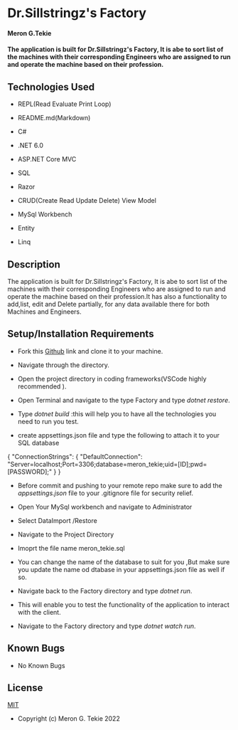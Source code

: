 # Dr.Sillstringz's Factory

#### Meron G.Tekie

#### The application is built for Dr.Sillstringz's Factory, It is abe to sort list of the machines with their corresponding Engineers who are assigned to run and operate the machine based on their profession.

## Technologies Used

- REPL(Read Evaluate Print Loop)

- README.md(Markdown)

- C#

- .NET 6.0

- ASP.NET Core MVC

- SQL

- Razor

- CRUD(Create Read Update Delete) View Model

- MySql Workbench

- Entity

- Linq

## Description

The application is built for Dr.Sillstringz's Factory, It is abe to sort list of the machines with their corresponding Engineers who are assigned to run and operate the machine based on their profession.It has also a functionality to add,list, edit and Delete partially, for any data available there for both Machines and Engineers.

## Setup/Installation Requirements

- Fork this [Github](https://github.com/MeronTekie/dr-sillystrinz-factory.git) link and clone it to your machine.

- Navigate through the directory.

- Open the project directory in coding frameworks(VSCode highly recommended ).

- Open Terminal and navigate to the type Factory and type _dotnet restore_.

- Type _dotnet build_ :this will help you to have all the technologies you need to run you test.

- create appsettings.json file and type the following to attach it to your SQL database

{ "ConnectionStrings": { "DefaultConnection": "Server=localhost;Port=3306;database=meron_tekie;uid=[ID];pwd=[PASSWORD];" } }

- Before commit and pushing to your remote repo make sure to add the _appsettings.json_ file to your .gitignore file for security relief.
- Open Your MySql workbench and navigate to Administrator

- Select DataImport /Restore

- Navigate to the Project Directory
- Imoprt the file name meron_tekie.sql

- You can change the name of the database to suit for you
  ,But make sure you update the name od dtabase in your appsettings.json file as well if so.

- Navigate back to the Factory directory and type _dotnet run_.

- This will enable you to test the functionality of the application to interact with the client.

- Navigate to the Factory directory and type _dotnet watch run_.

## Known Bugs

- No Known Bugs

## License

[MIT](https://opensource.org/licenses/MIT)

- Copyright (c) Meron G. Tekie 2022
